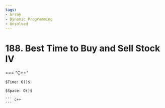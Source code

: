 ```yaml
---
tags:
- Array
- Dynamic Programming
- Unsolved
---
```



# 188. Best Time to Buy and Sell Stock IV

=== "C++"

    $Time: O()$

    $Space: O()$

    ``` c++
    ```
